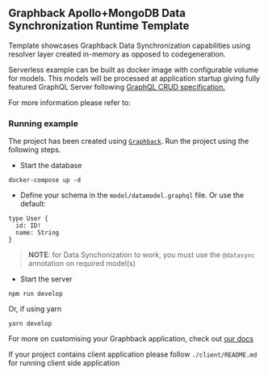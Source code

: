 ## Graphback Apollo+MongoDB Data Synchronization Runtime Template

Template showcases Graphback Data Synchronization capabilities using
resolver layer created in-memory as opposed to codegeneration.

Serverless example can be built as docker image with configurable volume for models. 
This models will be processed at application startup giving fully featured GraphQL Server 
following [GraphQL CRUD specification.](https://graphqlcrud.org/)

For more information please refer to: 

### Running example

The project has been created using [`Graphback`](https://graphback.dev/). Run the project using the following steps.

- Start the database

```
docker-compose up -d
```

- Define your schema in the `model/datamodel.graphql` file. Or use the default:

```
type User {
  id: ID!
  name: String
}
```

> **NOTE**: for Data Synchonization to work, you must use the `@datasync` annotation on required model(s)

- Start the server

```
npm run develop
```

Or, if using yarn

```
yarn develop
```

For more on customising your Graphback application, check out [our docs](https://graphback.dev/docs/gettingstarted)

If your project contains client application please follow `./client/README.md` for running client side application
